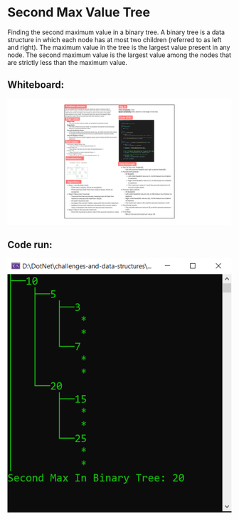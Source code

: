 # Second Max Value Tree

Finding the second maximum value in a binary tree. A binary tree is a data structure in which each node has at most two children (referred to as left and right). The maximum value in the tree is the largest value present in any node. The second maximum value is the largest value among the nodes that are strictly less than the maximum value.

## Whiteboard:
![SMV Tree](second-maximum-value.png)

## Code run:

![Code run](second-maximum-value-run.png)